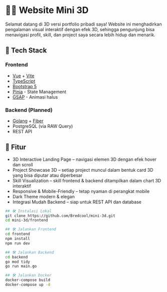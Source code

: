 # 🧑‍💻 Website Mini 3D

Selamat datang di 3D versi portfolio pribadi saya! Website ini menghadirkan pengalaman visual interaktif dengan efek 3D, sehingga pengunjung bisa menavigasi profil, skill, dan project saya secara lebih hidup dan menarik.

## 🚀 Tech Stack

### Frontend
- [Vue](https://vuejs.org/) + [Vite](https://vitejs.dev/)
- [TypeScript](https://www.typescriptlang.org/)
- [Bootstrap 5](https://getbootstrap.com/)
- [Pinia](https://pinia.vuejs.org/) - State Management
- [GSAP](https://gsap.com/) - Animasi halus

### Backend (Planned)
- [Golang](https://golang.org/) + [Fiber](https://gofiber.io/)
- PostgreSQL (via RAW Query)
- REST API

## 🎯 Fitur
- 3D Interactive Landing Page – navigasi elemen 3D dengan efek hover dan scroll
- Project Showcase 3D – setiap project muncul dalam bentuk card 3D yang bisa diputar atau diperbesar
- Skill Visualization – skill frontend & backend ditampilkan dalam chart 3D interaktif
- Responsive & Mobile-Friendly – tetap nyaman di perangkat mobile
- Dark Theme modern & elegan
- Integrasi Mudah Backend – siap untuk REST API dan database

```bash
## 🛠️ Instalasi Lokal
git clone https://github.com/Bredcool/mini-3d.git
cd mini-3d/frontend

## 🛠️ Jalankan Frontend
cd frontend
npm install
npm run dev

## 🛠️ Jalankan Backend
cd backend
go mod tidy
go run main.go

## 🛠️ Jalankan Docker
docker-compose build
docker-compose up -d
